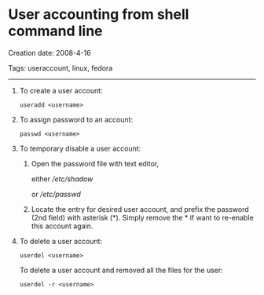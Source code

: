 # User accounting from shell command line

Creation date: 2008-4-16

Tags: useraccount, linux, fedora

---

1. To create a user account:

   `useradd <username>`


1. To assign password to an account:

   `passwd <username>`


1. To temporary disable a user account:
   1. Open the password file with text editor,

      either */etc/shadow*

      or */etc/passwd*

   1. Locate the entry for desired user account, and prefix the password (2nd field) with asterisk (*). Simply remove the * if want to re-enable this account again.

1. To delete a user account:

   `userdel <username>`

   To delete a user account and removed all the files for the user:

   `userdel -r <username>`
